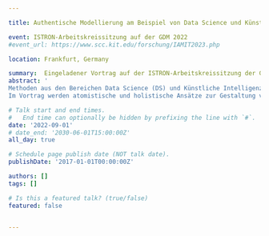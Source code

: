 ```yaml
---

title: Authentische Modellierung am Beispiel von Data Science und Künstlicher Intelligenz

event: ISTRON-Arbeitskreissitzung auf der GDM 2022
#event_url: https://www.scc.kit.edu/forschung/IAMIT2023.php

location: Frankfurt, Germany

summary:  Eingeladener Vortrag auf der ISTRON-Arbeitskreissitzung der GDM 2022
abstract: '
Methoden aus den Bereichen Data Science (DS) und Künstliche Intelligenz (KI) verbergen sich hinter zahlreichen Anwendungen unseres Alltags, sei es bei Empfehlungssystemen für Filme oder bei Gesichtserkennungssystemen zum Entsperren unseres Smartphones. Aus der enormen Relevanz derartiger Anwendungen für unsere Gesellschaft ergibt sich die Forde-rung nach einer stärkeren Einbindung von Fragestellungen aus DS und KI in den schulischen Unterricht. Unsere These ist, dass dies zu einem guten Teil im Mathematikunterricht statt-finden kann und sollte, denn letztlich ist das, was bei der Bearbeitung von DS-Fragestellungen betrieben wird, mathematische Modellierung mit besonderem Fokus auf dem Umgang mit (zahlreichen) Daten. Die verwendeten mathematischen Methoden sind oftmals elementar und mit Schulwissen zugänglich, z. B. mit analytischer Geometrie.
Im Vortrag werden atomistische und holistische Ansätze zur Gestaltung von mathemati-schem Modellierungsunterricht zu DS-Fragestellungen vorgestellt und Erfahrungen aus Pro-jekten mit Schüler:innen geteilt. Es wird diskutiert, inwieweit sich Probleme aus dem Be-reich DS eignen, um mehrere Ziele zugleich anzugehen: authentisches Modellieren erlauben, Data Literacy im Sinne einer umfassenden Datenkompetenz zu fördern und Lernenden einen Einblick in die Funktionsweise von DS-Methoden sowie Risiken und Chancen von KI-Systemen zu geben.'

# Talk start and end times.
#   End time can optionally be hidden by prefixing the line with `#`.
date: '2022-09-01'
# date_end: '2030-06-01T15:00:00Z'
all_day: true

# Schedule page publish date (NOT talk date).
publishDate: '2017-01-01T00:00:00Z'

authors: []
tags: []

# Is this a featured talk? (true/false)
featured: false


---
```

